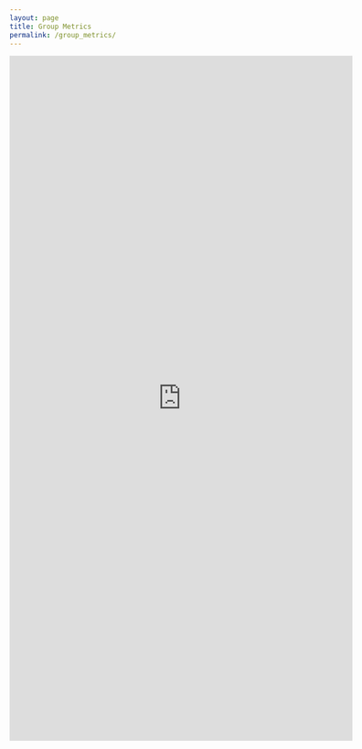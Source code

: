 ```yaml
---
layout: page
title: Group Metrics
permalink: /group_metrics/
---
```


<iframe width="600" height="1200" src="https://datastudio.google.com/embed/reporting/5878fec6-3228-4654-9aa3-815f1b717461/page/pURUC" frameborder="0" style="border:0" allowfullscreen></iframe>

